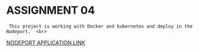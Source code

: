 # ASSIGNMENT 04 
     This project is working with Docker and kubernetes and deploy in the Nodeport.  <br>

[NODEPORT APPLICATION LINK](http://192.168.29.159:5000)
